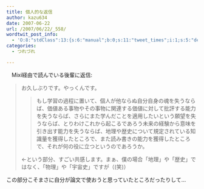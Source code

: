 ```yaml
---
title: 個人的な返信
author: kazu634
date: 2007-06-22
url: /2007/06/22/_558/
wordtwit_post_info:
  - 'O:8:"stdClass":13:{s:6:"manual";b:0;s:11:"tweet_times";i:1;s:5:"delay";i:0;s:7:"enabled";i:1;s:10:"separation";s:2:"60";s:7:"version";s:3:"3.7";s:14:"tweet_template";b:0;s:6:"status";i:2;s:6:"result";a:0:{}s:13:"tweet_counter";i:2;s:13:"tweet_log_ids";a:1:{i:0;i:2999;}s:9:"hash_tags";a:0:{}s:8:"accounts";a:1:{i:0;s:7:"kazu634";}}'
categories:
  - つれづれ

---
```

<div class="section">
<p>
    　Mixi経由で読んでいる後輩に返信:
</p>
  
<blockquote>
<p>
      お久しぶりです。やっくんです。
</p>
    
<blockquote>
<p>
        もし学習の過程に置いて、個人が他ならぬ自分自身の魂を失うならば、価値ある事物やその事物に関連する価値に対して批評する能力を失うならば、さらにまた学んだことを適用したいという願望を失うならば、とりわけこれから起こるであろう未来の経験から意味を引き出す能力を失うならば、地理や歴史について規定されている知識量を獲得したところで、また読み書きの能力を獲得したところで、それが何の役に立つというのであろうか。
</p>
</blockquote>
    
<p>
      ←という部分、すごい共感します。まぁ、僕の場合「地理」や「歴史」ではなく、「物理」や「宇宙史」ですが（(笑)）
</p>
</blockquote>
  
<p>
    この部分こそまさに自分が論文で使おうと思っていたところだったりして…
</p>
</div>